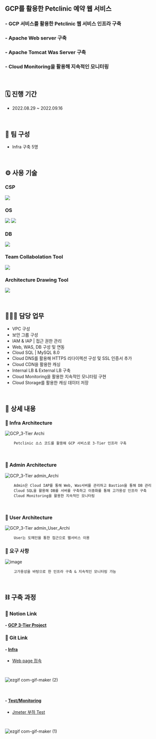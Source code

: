 ## GCP를 활용한 Petclinic 예약 웹 서비스
### - GCP 서비스를 활용한 Petclinic 웹 서비스 인프라 구축
### - Apache Web server 구축
### - Apache Tomcat Was Server 구축
### - Cloud Monitoring을 활용해 지속적인 모니터링

</br>

## 🗓️ 진행 기간
- 2022.08.29 ~ 2022.09.16

</br>

## 👥 팀 구성
- Infra 구축 5명

</br>

## ⚙️ 사용 기술
### CSP
<img src="https://img.shields.io/badge/Google GCP-4285F4?style=for-the-badge&logo=Google Cloud&logoColor=white"> <!--gcp-->

### OS
<img src="https://img.shields.io/badge/CentOS 7-262577?style=for-the-badge&logo=CentOS&logoColor=white"> <!--CentOS-->
<img src="https://img.shields.io/badge/Rocky Linux-10B981?style=for-the-badge&logo=Rocky Linux&logoColor=white"> <!--rocky linux-->

### DB
<img src="https://img.shields.io/badge/mysql 8.0-4479A1?style=for-the-badge&logo=mysql&logoColor=white">  <!--mysql-->

### Team Collabolation Tool
<img src="https://img.shields.io/badge/Notion-000000?style=for-the-badge&logo=Notion&logoColor=white"> <!--Notion-->

### Architecture Drawing Tool
<img src="https://img.shields.io/badge/Drawio-000000?style=for-the-badge&logo=Drawio&logoColor=white"> <!--Draw.io-->

</br>

## 🙋🏻‍♂️ 담당 업무
- VPC 구성
- 보안 그룹 구성
- IAM & IAP | 접근 권한 관리
- Web, WAS, DB 구성 및 연동
- Cloud SQL | MySQL 8.0
- Cloud DNS를 활용해 HTTPS 리다이렉션 구성 및 SSL 인증서 추가
- Cloud CDN을 활용한 캐싱
- Internal LB & External LB 구축
- Cloud Monitoring을 활용한 지속적인 모니터링 구현
- Cloud Storage를 활용한 캐싱 데이터 저장

</br>

## 📝 상세 내용 
### 📌 Infra Architecture
![GCP_3-Tier Archi](https://user-images.githubusercontent.com/117608997/215586587-744e29e8-8cd3-46c4-92ec-9ece0faee6e3.jpg)
```
    Petclinic 소스 코드를 활용해 GCP 서비스로 3-Tier 인프라 구축
```
</br>

### 📌 Admin Architecture
![GCP_3-Tier admin_Archi](https://user-images.githubusercontent.com/117608997/215586606-45eb6bf8-e740-4ab9-b79b-07f742850f0c.jpg)
```
    Admin은 Cloud IAP를 통해 Web, Was서버를 관리하고 Bastion을 통해 DB 관리
    Cloud SQL을 활용해 DB를 서버를 구축하고 이중화를 통해 고가용성 인프라 구축
    Cloud Monitoring을 활용한 지속적인 모니터링
```
</br>

### 📌 User Architecture
![GCP_3-Tier admin_User_Archi](https://user-images.githubusercontent.com/117608997/215586615-9d756b33-cdee-429f-96b0-f2fe8c9b16cd.jpg)
```
    User는 도메인을 통한 접근으로 웹서비스 이용
```

### 📌 요구 사항
![image](https://user-images.githubusercontent.com/117608997/215590440-a27d9469-42d4-4775-ab53-d5c7f1095402.png)
```
    고가용성을 바탕으로 한 인프라 구축 & 지속적인 모니터링 가능
```

</br>

## ⛓️ 구축 과정
### 🔗 Notion Link
#### - [GCP 3-Tier Project](https://glen-party-257.notion.site/GCP-3-Tier-45aa9757dff04334bc25a0c03d925c62)

### 🔗 Git Link
#### - [Infra](https://github.com/signaturejinn/GCP_3-Tier_Infra/tree/main/Infra)
- [Web page 접속](https://www.youtube.com/watch?v=65otWWli8Bo)

</br>

![ezgif com-gif-maker (2)](https://user-images.githubusercontent.com/117608997/215986339-b08c4f82-9368-4dc0-8c3b-909faabf8a11.gif)

</br>

#### - [Test/Monitoring](https://github.com/signaturejinn/GCP_3-Tier_Infra/blob/main/Test/Monitoring/README.md)
- [Jmeter 부하 Test](https://youtu.be/YRAJHgAo0ZM)

</br>

![ezgif com-gif-maker (1)](https://user-images.githubusercontent.com/117608997/215985636-f0048a2c-0d2b-4451-b22d-d96e106404ac.gif)
